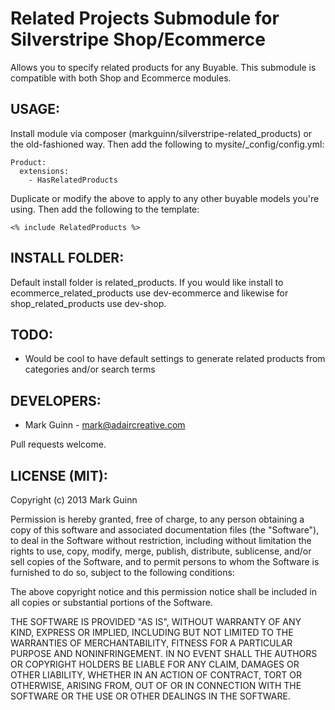 Related Projects Submodule for Silverstripe Shop/Ecommerce
==========================================================

Allows you to specify related products for any Buyable. This submodule
is compatible with both Shop and Ecommerce modules.

USAGE:
------
Install module via composer (markguinn/silverstripe-related_products)
or the old-fashioned way. Then add the following to mysite/_config/config.yml:

```
Product:
  extensions:
    - HasRelatedProducts
```

Duplicate or modify the above to apply to any other buyable
models you're using. Then add the following to the template:

 ```
 <% include RelatedProducts %>
 ```

INSTALL FOLDER:
---------------
Default install folder is related_products. If you would like install
to ecommerce_related_products use dev-ecommerce and likewise for
shop_related_products use dev-shop.

TODO:
-----
* Would be cool to have default settings to generate related
  products from categories and/or search terms

DEVELOPERS:
-----------
* Mark Guinn - mark@adaircreative.com

Pull requests welcome.

LICENSE (MIT):
--------------
Copyright (c) 2013 Mark Guinn

Permission is hereby granted, free of charge, to any person obtaining a copy of
this software and associated documentation files (the "Software"), to deal in
the Software without restriction, including without limitation the rights to use,
copy, modify, merge, publish, distribute, sublicense, and/or sell copies of the
Software, and to permit persons to whom the Software is furnished to do so, subject
to the following conditions:

The above copyright notice and this permission notice shall be included in all copies
or substantial portions of the Software.

THE SOFTWARE IS PROVIDED "AS IS", WITHOUT WARRANTY OF ANY KIND, EXPRESS OR IMPLIED,
INCLUDING BUT NOT LIMITED TO THE WARRANTIES OF MERCHANTABILITY, FITNESS FOR A PARTICULAR
PURPOSE AND NONINFRINGEMENT. IN NO EVENT SHALL THE AUTHORS OR COPYRIGHT HOLDERS BE LIABLE
FOR ANY CLAIM, DAMAGES OR OTHER LIABILITY, WHETHER IN AN ACTION OF CONTRACT, TORT OR
OTHERWISE, ARISING FROM, OUT OF OR IN CONNECTION WITH THE SOFTWARE OR THE USE OR OTHER
DEALINGS IN THE SOFTWARE.